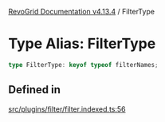 [RevoGrid Documentation v4.13.4](README.md) / FilterType

# Type Alias: FilterType

```ts
type FilterType: keyof typeof filterNames;
```

## Defined in

[src/plugins/filter/filter.indexed.ts:56](https://github.com/revolist/revogrid/blob/325e86c31155d90566dec588c08b121b0ae7657a/src/plugins/filter/filter.indexed.ts#L56)
